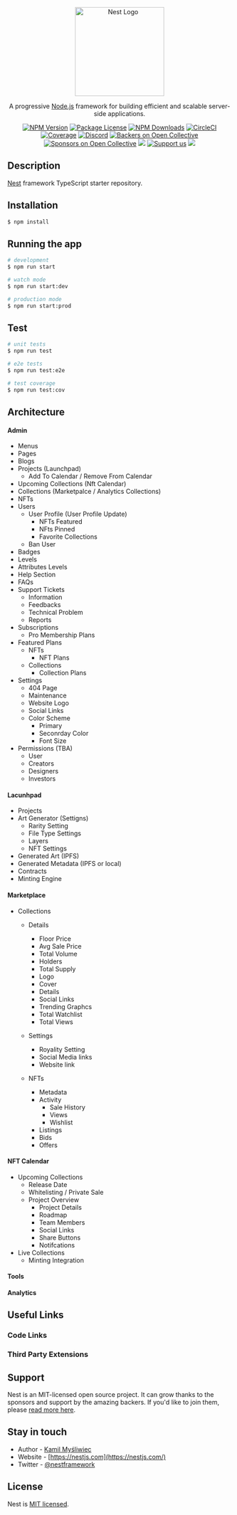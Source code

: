 <p align="center">
  <a href="http://nestjs.com/" target="blank"><img src="https://nestjs.com/img/logo-small.svg" width="200" alt="Nest Logo" /></a>
</p>

[circleci-image]: https://img.shields.io/circleci/build/github/nestjs/nest/master?token=abc123def456
[circleci-url]: https://circleci.com/gh/nestjs/nest

  <p align="center">A progressive <a href="http://nodejs.org" target="_blank">Node.js</a> framework for building efficient and scalable server-side applications.</p>
    <p align="center">
<a href="https://www.npmjs.com/~nestjscore" target="_blank"><img src="https://img.shields.io/npm/v/@nestjs/core.svg" alt="NPM Version" /></a>
<a href="https://www.npmjs.com/~nestjscore" target="_blank"><img src="https://img.shields.io/npm/l/@nestjs/core.svg" alt="Package License" /></a>
<a href="https://www.npmjs.com/~nestjscore" target="_blank"><img src="https://img.shields.io/npm/dm/@nestjs/common.svg" alt="NPM Downloads" /></a>
<a href="https://circleci.com/gh/nestjs/nest" target="_blank"><img src="https://img.shields.io/circleci/build/github/nestjs/nest/master" alt="CircleCI" /></a>
<a href="https://coveralls.io/github/nestjs/nest?branch=master" target="_blank"><img src="https://coveralls.io/repos/github/nestjs/nest/badge.svg?branch=master#9" alt="Coverage" /></a>
<a href="https://discord.gg/G7Qnnhy" target="_blank"><img src="https://img.shields.io/badge/discord-online-brightgreen.svg" alt="Discord"/></a>
<a href="https://opencollective.com/nest#backer" target="_blank"><img src="https://opencollective.com/nest/backers/badge.svg" alt="Backers on Open Collective" /></a>
<a href="https://opencollective.com/nest#sponsor" target="_blank"><img src="https://opencollective.com/nest/sponsors/badge.svg" alt="Sponsors on Open Collective" /></a>
  <a href="https://paypal.me/kamilmysliwiec" target="_blank"><img src="https://img.shields.io/badge/Donate-PayPal-ff3f59.svg"/></a>
    <a href="https://opencollective.com/nest#sponsor"  target="_blank"><img src="https://img.shields.io/badge/Support%20us-Open%20Collective-41B883.svg" alt="Support us"></a>
  <a href="https://twitter.com/nestframework" target="_blank"><img src="https://img.shields.io/twitter/follow/nestframework.svg?style=social&label=Follow"></a>
</p>
  <!--[![Backers on Open Collective](https://opencollective.com/nest/backers/badge.svg)](https://opencollective.com/nest#backer)
  [![Sponsors on Open Collective](https://opencollective.com/nest/sponsors/badge.svg)](https://opencollective.com/nest#sponsor)-->

## Description

[Nest](https://github.com/nestjs/nest) framework TypeScript starter repository.

## Installation

```bash
$ npm install
```

## Running the app

```bash
# development
$ npm run start

# watch mode
$ npm run start:dev

# production mode
$ npm run start:prod
```

## Test

```bash
# unit tests
$ npm run test

# e2e tests
$ npm run test:e2e

# test coverage
$ npm run test:cov
```

## Architecture

#### Admin

- Menus
- Pages
- Blogs
- Projects (Launchpad)
  - Add To Calendar / Remove From Calendar
- Upcoming Collections (Nft Calendar)
- Collections (Marketpalce / Analytics Collections)
- NFTs
- Users
  - User Profile (User Profile Update)
    - NFTs Featured
    - NFts Pinned
    - Favorite Collections
  - Ban User
- Badges
- Levels
- Attributes Levels
- Help Section
- FAQs
- Support Tickets
  - Information
  - Feedbacks
  - Technical Problem
  - Reports
- Subscriptions
  - Pro Membership Plans
- Featured Plans
  - NFTs
    - NFT Plans
  - Collections
    - Collection Plans
- Settings
  - 404 Page
  - Maintenance
  - Website Logo
  - Social Links
  - Color Scheme
    - Primary
    - Seconrday Color
    - Font Size
- Permissions (TBA)
  - User
  - Creators
  - Designers
  - Investors

#### Lacunhpad

- Projects
- Art Generator (Settigns)
  - Rarity Setting
  - File Type Settings
  - Layers
  - NFT Settings
- Generated Art (IPFS)
- Generated Metadata (IPFS or local)
- Contracts
- Minting Engine

#### Marketplace

- Collections

  - Details
    - Floor Price
    - Avg Sale Price
    - Total Volume
    - Holders
    - Total Supply
    - Logo
    - Cover
    - Details
    - Social Links
    - Trending Graphcs
    - Total Watchlist
    - Total Views
  - Settings

    - Royality Setting
    - Social Media links
    - Website link

  - NFTs
    - Metadata
    - Activity
      - Sale History
      - Views
      - Wishlist
    - Listings
    - Bids
    - Offers

#### NFT Calendar

- Upcoming Collections
  - Release Date
  - Whitelisting / Private Sale
  - Project Overview
    - Project Details
    - Roadmap
    - Team Members
    - Social Links
    - Share Buttons
    - Notifcations
- Live Collections
  - Minting Integration

#### Tools

#### Analytics

## Useful Links

### Code Links

### Third Party Extensions


## Support

Nest is an MIT-licensed open source project. It can grow thanks to the sponsors and support by the amazing backers. If you'd like to join them, please [read more here](https://docs.nestjs.com/support).

## Stay in touch

- Author - [Kamil Myśliwiec](https://kamilmysliwiec.com)
- Website - [https://nestjs.com](https://nestjs.com/)
- Twitter - [@nestframework](https://twitter.com/nestframework)

## License

Nest is [MIT licensed](LICENSE).
